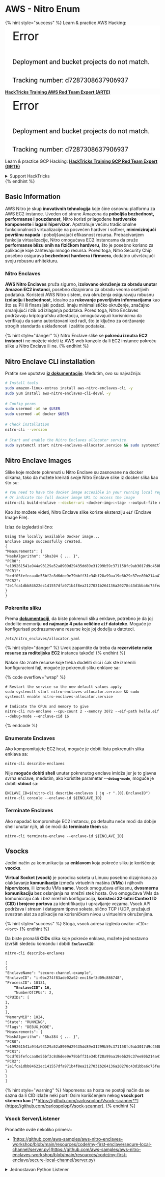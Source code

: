 # AWS - Nitro Enum

{% hint style="success" %}
Learn & practice AWS Hacking:<img src="../../../../.gitbook/assets/image (1) (1).png" alt="" data-size="line">[**HackTricks Training AWS Red Team Expert (ARTE)**](https://training.hacktricks.xyz/courses/arte)<img src="../../../../.gitbook/assets/image (1) (1).png" alt="" data-size="line">\
Learn & practice GCP Hacking: <img src="../../../../.gitbook/assets/image (2).png" alt="" data-size="line">[**HackTricks Training GCP Red Team Expert (GRTE)**<img src="../../../../.gitbook/assets/image (2).png" alt="" data-size="line">](https://training.hacktricks.xyz/courses/grte)

<details>

<summary>Support HackTricks</summary>

* Check the [**subscription plans**](https://github.com/sponsors/carlospolop)!
* **Join the** 💬 [**Discord group**](https://discord.gg/hRep4RUj7f) or the [**telegram group**](https://t.me/peass) or **follow** us on **Twitter** 🐦 [**@hacktricks\_live**](https://twitter.com/hacktricks\_live)**.**
* **Share hacking tricks by submitting PRs to the** [**HackTricks**](https://github.com/carlospolop/hacktricks) and [**HackTricks Cloud**](https://github.com/carlospolop/hacktricks-cloud) github repos.

</details>
{% endhint %}

## Basic Information

AWS Nitro je skup **inovativnih tehnologija** koje čine osnovnu platformu za AWS EC2 instance. Uveden od strane Amazona da **poboljša bezbednost, performanse i pouzdanost**, Nitro koristi prilagođene **hardverske komponente i lagani hipervizor**. Apstrahuje većinu tradicionalne funkcionalnosti virtualizacije na posvećen hardver i softver, **minimizirajući površinu napada** i poboljšavajući efikasnost resursa. Prebacivanjem funkcija virtualizacije, Nitro omogućava EC2 instancama da pruže **performanse blizu onih na fizičkom hardveru**, što je posebno korisno za aplikacije koje zahtevaju mnogo resursa. Pored toga, Nitro Security Chip posebno osigurava **bezbednost hardvera i firmvera**, dodatno učvršćujući svoju robusnu arhitekturu.

### Nitro Enclaves

**AWS Nitro Enclaves** pruža sigurno, **izolovano okruženje za obradu unutar Amazon EC2 instanci**, posebno dizajnirano za obradu veoma osetljivih podataka. Koristeći AWS Nitro sistem, ova okruženja osiguravaju robusnu **izolaciju i bezbednost**, idealno za **rukovanje poverljivim informacijama** kao što su PII ili finansijski podaci. Imaju minimalističko okruženje, značajno smanjujući rizik od izlaganja podataka. Pored toga, Nitro Enclaves podržavaju kriptografsku attestaciju, omogućavajući korisnicima da verifikuju da samo autorizovani kod radi, što je ključno za održavanje strogih standarda usklađenosti i zaštite podataka.

{% hint style="danger" %}
Nitro Enclave slike se **pokreću iznutra EC2 instanci** i ne možete videti iz AWS web konzole da li EC2 instance pokreću slike u Nitro Enclave ili ne.
{% endhint %}

## Nitro Enclave CLI installation

Pratite sve uputstva [**iz dokumentacije**](https://catalog.us-east-1.prod.workshops.aws/event/dashboard/en-US/workshop/1-my-first-enclave/1-1-nitro-enclaves-cli#run-connect-and-terminate-the-enclave). Međutim, ovo su najvažnija:
```bash
# Install tools
sudo amazon-linux-extras install aws-nitro-enclaves-cli -y
sudo yum install aws-nitro-enclaves-cli-devel -y

# Config perms
sudo usermod -aG ne $USER
sudo usermod -aG docker $USER

# Check installation
nitro-cli --version

# Start and enable the Nitro Enclaves allocator service.
sudo systemctl start nitro-enclaves-allocator.service && sudo systemctl enable nitro-enclaves-allocator.service
```
## Nitro Enclave Images

Slike koje možete pokrenuti u Nitro Enclave su zasnovane na docker slikama, tako da možete kreirati svoje Nitro Enclave slike iz docker slika kao što su:
```bash
# You need to have the docker image accesible in your running local registry
# Or indicate the full docker image URL to access the image
nitro-cli build-enclave --docker-uri <docker-img>:<tag> --output-file nitro-img.eif
```
Kao što možete videti, Nitro Enclave slike koriste ekstenziju **`eif`** (Enclave Image File).

Izlaz će izgledati slično:
```
Using the locally available Docker image...
Enclave Image successfully created.
{
"Measurements": {
"HashAlgorithm": "Sha384 { ... }",
"PCR0": "e199261541a944a93129a52a8909d29435dd89e31299b59c371158fc9ab3017d9c450b0a580a487e330b4ac691943284",
"PCR1": "bcdf05fefccaa8e55bf2c8d6dee9e79bbff31e34bf28a99aa19e6b29c37ee80b214a414b7607236edf26fcb78654e63f",
"PCR2": "2e1fca1dbb84622ec141557dfa971b4f8ea2127031b264136a20278c43d1bba6c75fea286cd4de9f00450b6a8db0e6d3"
}
}
```
### Pokrenite sliku

Prema [**dokumentaciji**](https://catalog.us-east-1.prod.workshops.aws/event/dashboard/en-US/workshop/1-my-first-enclave/1-1-nitro-enclaves-cli#run-connect-and-terminate-the-enclave), da biste pokrenuli sliku enklave, potrebno je da joj dodelite memoriju **od najmanje 4 puta veličine `eif` datoteke**. Moguće je konfigurisati podrazumevane resurse koje joj dodelju u datoteci.
```shell
/etc/nitro_enclaves/allocator.yaml
```
{% hint style="danger" %}
Uvek zapamtite da treba da **rezervišete neke resurse za roditeljsku EC2** instancu takođe!
{% endhint %}

Nakon što znate resurse koje treba dodeliti slici i čak ste izmenili konfiguracioni fajl, moguće je pokrenuti sliku enklave sa:

{% code overflow="wrap" %}
```shell
# Restart the service so the new default values apply
sudo systemctl start nitro-enclaves-allocator.service && sudo systemctl enable nitro-enclaves-allocator.service

# Indicate the CPUs and memory to give
nitro-cli run-enclave --cpu-count 2 --memory 3072 --eif-path hello.eif --debug-mode --enclave-cid 16
```
{% endcode %}

### Enumerate Enclaves

Ako kompromitujete EC2 host, moguće je dobiti listu pokrenutih slika enklava sa:
```bash
nitro-cli describe-enclaves
```
Nije **moguće dobiti shell** unutar pokrenutog enclave imidža jer je to glavna svrha enclave, međutim, ako koristite parametar **`--debug-mode`**, moguće je dobiti **stdout** sa:
```shell
ENCLAVE_ID=$(nitro-cli describe-enclaves | jq -r ".[0].EnclaveID")
nitro-cli console --enclave-id ${ENCLAVE_ID}
```
### Terminate Enclaves

Ako napadač kompromituje EC2 instancu, po defaultu neće moći da dobije shell unutar njih, ali će moći da **terminate them** sa:
```shell
nitro-cli terminate-enclave --enclave-id ${ENCLAVE_ID}
```
## Vsocks

Jedini način za komunikaciju sa **enklavom** koja pokreće sliku je korišćenje **vsocks**.

**Virtual Socket (vsock)** je porodica soketa u Linuxu posebno dizajnirana za olakšavanje **komunikacije** između virtuelnih mašina (**VMs**) i njihovih **hipervizora**, ili između VMs **same**. Vsock omogućava efikasnu, **dvosmernu komunikaciju** bez oslanjanja na mrežni stek hosta. Ovo omogućava VMs da komuniciraju čak i bez mrežnih konfiguracija, **koristeći 32-bitni Context ID (CID) i brojeve portova** za identifikaciju i upravljanje vezama. Vsock API podržava i stream i datagram tipove soketa, slično TCP i UDP, pružajući svestran alat za aplikacije na korisničkom nivou u virtuelnim okruženjima.

{% hint style="success" %}
Stoga, vsock adresa izgleda ovako: `<CID>:<Port>`
{% endhint %}

Da biste pronašli **CIDs** slika koje pokreće enklava, možete jednostavno izvršiti sledeću komandu i dobiti **`EnclaveCID`**:

<pre class="language-bash"><code class="lang-bash">nitro-cli describe-enclaves

[
{
"EnclaveName": "secure-channel-example",
"EnclaveID": "i-0bc274f83ade02a62-enc18ef3d09c886748",
"ProcessID": 10131,
<strong>    "EnclaveCID": 16,
</strong>    "NumberOfCPUs": 2,
"CPUIDs": [
1,
3
],
"MemoryMiB": 1024,
"State": "RUNNING",
"Flags": "DEBUG_MODE",
"Measurements": {
"HashAlgorithm": "Sha384 { ... }",
"PCR0": "e199261541a944a93129a52a8909d29435dd89e31299b59c371158fc9ab3017d9c450b0a580a487e330b4ac691943284",
"PCR1": "bcdf05fefccaa8e55bf2c8d6dee9e79bbff31e34bf28a99aa19e6b29c37ee80b214a414b7607236edf26fcb78654e63f",
"PCR2": "2e1fca1dbb84622ec141557dfa971b4f8ea2127031b264136a20278c43d1bba6c75fea286cd4de9f00450b6a8db0e6d3"
}
}
]
</code></pre>

{% hint style="warning" %}
Napomena: sa hosta ne postoji način da se sazna da li CID izlaže neki port! Osim korišćenjem nekog **vsock port skenera kao** [**https://github.com/carlospolop/Vsock-scanner**](https://github.com/carlospolop/Vsock-scanner).
{% endhint %}

### Vsock Server/Listener

Pronađite ovde nekoliko primera:

* [https://github.com/aws-samples/aws-nitro-enclaves-workshop/blob/main/resources/code/my-first-enclave/secure-local-channel/server.py](https://github.com/aws-samples/aws-nitro-enclaves-workshop/blob/main/resources/code/my-first-enclave/secure-local-channel/server.py)

<details>

<summary>Jednostavan Python Listener</summary>
```python
#!/usr/bin/env python3

# From
https://medium.com/@F.DL/understanding-vsock-684016cf0eb0

import socket

CID = socket.VMADDR_CID_HOST
PORT = 9999

s = socket.socket(socket.AF_VSOCK, socket.SOCK_STREAM)
s.bind((CID, PORT))
s.listen()
(conn, (remote_cid, remote_port)) = s.accept()

print(f"Connection opened by cid={remote_cid} port={remote_port}")

while True:
buf = conn.recv(64)
if not buf:
break

print(f"Received bytes: {buf}")
```
</details>
```bash
# Using socat
socat VSOCK-LISTEN:<port>,fork EXEC:"echo Hello from server!"
```
### Vsock Klijent

Primeri:

* [https://github.com/aws-samples/aws-nitro-enclaves-workshop/blob/main/resources/code/my-first-enclave/secure-local-channel/client.py](https://github.com/aws-samples/aws-nitro-enclaves-workshop/blob/main/resources/code/my-first-enclave/secure-local-channel/client.py)

<details>

<summary>Jednostavni Python Klijent</summary>
```python
#!/usr/bin/env python3

#From https://medium.com/@F.DL/understanding-vsock-684016cf0eb0

import socket

CID = socket.VMADDR_CID_HOST
PORT = 9999

s = socket.socket(socket.AF_VSOCK, socket.SOCK_STREAM)
s.connect((CID, PORT))
s.sendall(b"Hello, world!")
s.close()
```
</details>
```bash
# Using socat
echo "Hello, vsock!" | socat - VSOCK-CONNECT:3:5000
```
### Vsock Proxy

Alat vsock-proxy omogućava proksiranje vsock proksija sa drugom adresom, na primer:
```bash
vsock-proxy 8001 ip-ranges.amazonaws.com 443 --config your-vsock-proxy.yaml
```
Ovo će proslediti **lokalni port 8001 u vsock** na `ip-ranges.amazonaws.com:443`, a datoteka **`your-vsock-proxy.yaml`** može imati ovaj sadržaj koji omogućava pristup `ip-ranges.amazonaws.com:443`:
```yaml
allowlist:
- {address: ip-ranges.amazonaws.com, port: 443}
```
Moguće je videti vsock adrese (**`<CID>:<Port>`**) koje koristi EC2 host sa (napomena: `3:8001`, 3 je CID, a 8001 port):

{% code overflow="wrap" %}
```bash
sudo ss -l -p -n | grep v_str
v_str LISTEN 0      0                                                                              3:8001                   *:*     users:(("vsock-proxy",pid=9458,fd=3))
```
{% endcode %}

## Nitro Enclave Atestacija & KMS

Nitro Enclaves SDK omogućava enklavi da zatraži **kriptografski potpisan dokument o atestaciji** od Nitro **Hypervisor-a**, koji uključuje **jedinstvene merenja** specifične za tu enklavu. Ova merenja, koja uključuju **hash-ove i registre konfiguracije platforme (PCRs)**, koriste se tokom procesa atestacije da **dokažu identitet enklave** i **izgrade poverenje sa spoljnim servisima**. Dokument o atestaciji obično sadrži vrednosti kao što su PCR0, PCR1 i PCR2, koje ste već sreli prilikom izrade i čuvanja EIF-a enklave.

Prema [**docs**](https://catalog.us-east-1.prod.workshops.aws/event/dashboard/en-US/workshop/1-my-first-enclave/1-3-cryptographic-attestation#a-unique-feature-on-nitro-enclaves), ovo su PCR vrednosti:

<table><thead><tr><th width="97">PCR</th><th width="221">Hash of ...</th><th>Opis</th></tr></thead><tbody><tr><td>PCR0</td><td>Fajl slike enklave</td><td>Kontinuirano merenje sadržaja fajla slike, bez podataka o sekciji.</td></tr><tr><td>PCR1</td><td>Linux kernel i bootstrap</td><td>Kontinuirano merenje podataka kernela i boot ramfs-a.</td></tr><tr><td>PCR2</td><td>Aplikacija</td><td>Kontinuirano, redosledno merenje korisničkih aplikacija, bez boot ramfs-a.</td></tr><tr><td>PCR3</td><td>IAM uloga dodeljena roditeljskoj instanci</td><td>Kontinučeno merenje IAM uloge dodeljene roditeljskoj instanci. Osigurava da proces atestacije uspeva samo kada roditeljska instanca ima ispravnu IAM ulogu.</td></tr><tr><td>PCR4</td><td>ID instance roditeljske instance</td><td>Kontinučeno merenje ID-a roditeljske instance. Osigurava da proces atestacije uspeva samo kada roditeljska instanca ima specifičan ID instance.</td></tr><tr><td>PCR8</td><td>Potpisni sertifikat fajla slike enklave</td><td>Merenje potpisnog sertifikata specificiranog za fajl slike enklave. Osigurava da proces atestacije uspeva samo kada je enklava pokrenuta iz fajla slike enklave potpisanog specifičnim sertifikatom.</td></tr></tbody></table>

Možete integrisati **kriptografsku atestaciju** u svoje aplikacije i iskoristiti unapred izgrađene integracije sa servisima kao što je **AWS KMS**. AWS KMS može **validirati atestacije enklava** i nudi ključeve zasnovane na atestaciji (`kms:RecipientAttestation:ImageSha384` i `kms:RecipientAttestation:PCR`) u svojim politikama ključeva. Ove politike osiguravaju da AWS KMS dozvoljava operacije koristeći KMS ključ **samo ako je dokument o atestaciji enklave validan** i ispunjava **specificirane uslove**.

{% hint style="success" %}
Napomena da Enklave u režimu debagovanja (--debug) generišu dokumente o atestaciji sa PCR-ima koji se sastoje od nula (`000000000000000000000000000000000000000000000000`). Stoga, KMS politike koje proveravaju ove vrednosti će propasti.
{% endhint %}

### PCR Bypass

Iz perspektive napadača, primetite da neki PCR-i omogućavaju modifikaciju nekih delova ili cele slike enklave i da će i dalje biti validni (na primer, PCR4 samo proverava ID roditeljske instance, tako da pokretanje bilo koje slike enklave u toj EC2 će omogućiti ispunjavanje ovog potencijalnog PCR zahteva).

Stoga, napadač koji kompromituje EC2 instancu može biti u mogućnosti da pokrene druge slike enklava kako bi zaobišao ove zaštite.

Istraživanje o tome kako modifikovati/kreirati nove slike za zaobilaženje svake zaštite (posebno onih koje nisu tako očigledne) je još uvek TODO.

## Reference

* [https://medium.com/@F.DL/understanding-vsock-684016cf0eb0](https://medium.com/@F.DL/understanding-vsock-684016cf0eb0)
* Sve delove Nitro tutorijala od AWS-a: [https://catalog.us-east-1.prod.workshops.aws/event/dashboard/en-US/workshop/1-my-first-enclave/1-1-nitro-enclaves-cli](https://catalog.us-east-1.prod.workshops.aws/event/dashboard/en-US/workshop/1-my-first-enclave/1-1-nitro-enclaves-cli)

{% hint style="success" %}
Učite i vežbajte AWS Hacking:<img src="../../../../.gitbook/assets/image (1) (1).png" alt="" data-size="line">[**HackTricks Training AWS Red Team Expert (ARTE)**](https://training.hacktricks.xyz/courses/arte)<img src="../../../../.gitbook/assets/image (1) (1).png" alt="" data-size="line">\
Učite i vežbajte GCP Hacking: <img src="../../../../.gitbook/assets/image (2).png" alt="" data-size="line">[**HackTricks Training GCP Red Team Expert (GRTE)**<img src="../../../../.gitbook/assets/image (2).png" alt="" data-size="line">](https://training.hacktricks.xyz/courses/grte)

<details>

<summary>Podrška HackTricks</summary>

* Proverite [**planove pretplate**](https://github.com/sponsors/carlospolop)!
* **Pridružite se** 💬 [**Discord grupi**](https://discord.gg/hRep4RUj7f) ili [**telegram grupi**](https://t.me/peass) ili **pratite** nas na **Twitter-u** 🐦 [**@hacktricks\_live**](https://twitter.com/hacktricks\_live)**.**
* **Podelite hakerske trikove slanjem PR-ova na** [**HackTricks**](https://github.com/carlospolop/hacktricks) i [**HackTricks Cloud**](https://github.com/carlospolop/hacktricks-cloud) github repozitorijume.

</details>
{% endhint %}
